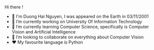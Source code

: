 Hi there !
- 👋 I'm Duong Hai Nguyen, I was appeared on the Earth in 03/11/2001
- 🔭 I’m currently working on University Of Information Technology
- 🌱 I’m currently learning Computer Science, specifically is Computer Vision and Artificial Intelligence
- 👯 I’m looking to collaborate on everything about Computer Vision
- ❤ My favourite language is Python 
